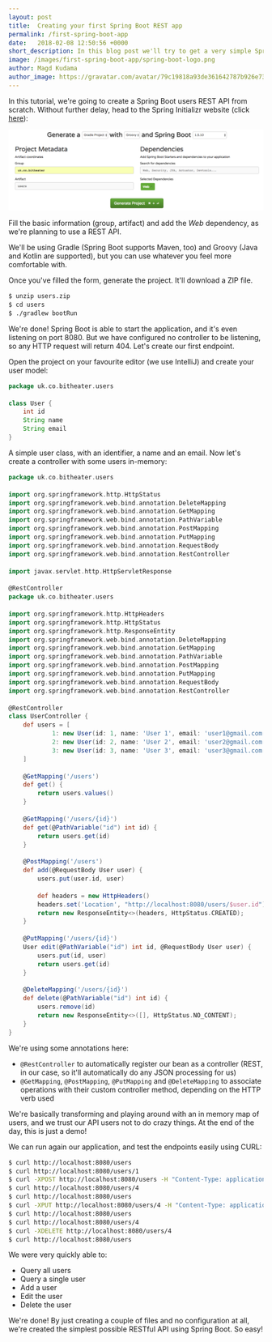 ```yaml
---
layout: post
title:  Creating your first Spring Boot REST app
permalink: /first-spring-boot-app
date:   2018-02-08 12:50:56 +0000
short_description: In this blog post we'll try to get a very simple Spring Boot application up and running, by using Spring Boot (obviously) as a REST API (a very simple users CRUD), with JPA for storing data
image: /images/first-spring-boot-app/spring-boot-logo.png
author: Magd Kudama
author_image: https://gravatar.com/avatar/79c19818a93de361642787b926e73537?s=30
---
```


In this tutorial, we're going to create a Spring Boot users REST API from scratch. Without further delay, head to the Spring Initializr website (click [here](http://start.spring.io/)):

<img src="/images/first-spring-boot-app/spring-initializr.png" alt="Spring Initializr" title="Spring Initializr" class="img-responsive">

Fill the basic information (group, artifact) and add the *Web* dependency, as we're planning to use a REST API.

We'll be using Gradle (Spring Boot supports Maven, too) and Groovy (Java and Kotlin are supported), but you can use whatever you feel more comfortable with.

Once you've filled the form, generate the project. It'll download a ZIP file.

```bash
$ unzip users.zip
$ cd users
$ ./gradlew bootRun
```

We're done! Spring Boot is able to start the application, and it's even listening on port 8080. But we have configured no controller to be listening, so any HTTP request will return 404. Let's create our first endpoint.

Open the project on your favourite editor (we use IntelliJ) and create your user model:

```groovy
package uk.co.bitheater.users

class User {
    int id
    String name
    String email
}
```

A simple user class, with an identifier, a name and an email. Now let's create a controller with some users in-memory:

```groovy
package uk.co.bitheater.users

import org.springframework.http.HttpStatus
import org.springframework.web.bind.annotation.DeleteMapping
import org.springframework.web.bind.annotation.GetMapping
import org.springframework.web.bind.annotation.PathVariable
import org.springframework.web.bind.annotation.PostMapping
import org.springframework.web.bind.annotation.PutMapping
import org.springframework.web.bind.annotation.RequestBody
import org.springframework.web.bind.annotation.RestController

import javax.servlet.http.HttpServletResponse

@RestController
package uk.co.bitheater.users

import org.springframework.http.HttpHeaders
import org.springframework.http.HttpStatus
import org.springframework.http.ResponseEntity
import org.springframework.web.bind.annotation.DeleteMapping
import org.springframework.web.bind.annotation.GetMapping
import org.springframework.web.bind.annotation.PathVariable
import org.springframework.web.bind.annotation.PostMapping
import org.springframework.web.bind.annotation.PutMapping
import org.springframework.web.bind.annotation.RequestBody
import org.springframework.web.bind.annotation.RestController

@RestController
class UserController {
    def users = [
            1: new User(id: 1, name: 'User 1', email: 'user1@gmail.com'),
            2: new User(id: 2, name: 'User 2', email: 'user2@gmail.com'),
            3: new User(id: 3, name: 'User 3', email: 'user3@gmail.com')
    ]

    @GetMapping('/users')
    def get() {
        return users.values()
    }

    @GetMapping('/users/{id}')
    def get(@PathVariable("id") int id) {
        return users.get(id)
    }

    @PostMapping('/users')
    def add(@RequestBody User user) {
        users.put(user.id, user)

        def headers = new HttpHeaders()
        headers.set('Location', "http://localhost:8080/users/$user.id")
        return new ResponseEntity<>(headers, HttpStatus.CREATED);
    }

    @PutMapping('/users/{id}')
    User edit(@PathVariable("id") int id, @RequestBody User user) {
        users.put(id, user)
        return users.get(id)
    }

    @DeleteMapping('/users/{id}')
    def delete(@PathVariable("id") int id) {
        users.remove(id)
        return new ResponseEntity<>([], HttpStatus.NO_CONTENT);
    }
}
```

We're using some annotations here:

* `@RestController` to automatically register our bean as a controller (REST, in our case, so it'll automatically do any JSON processing for us)
* `@GetMapping`, `@PostMapping`, `@PutMapping` and `@DeleteMapping` to associate operations with their custom controller method, depending on the HTTP verb used

We're basically transforming and playing around with an in memory map of users, and we trust our API users not to do crazy things. At the end of the day, this is just a demo!

We can run again our application, and test the endpoints easily using CURL:

```bash
$ curl http://localhost:8080/users
$ curl http://localhost:8080/users/1
$ curl -XPOST http://localhost:8080/users -H "Content-Type: application/json" -d '{"id": 4, "name": "Test", "email": "test@test.com"}'
$ curl http://localhost:8080/users/4
$ curl http://localhost:8080/users
$ curl -XPUT http://localhost:8080/users/4 -H "Content-Type: application/json" -d '{"id": 4, "name": "Test Edited", "email": "test@test.com"}'
$ curl http://localhost:8080/users
$ curl http://localhost:8080/users/4
$ curl -XDELETE http://localhost:8080/users/4
$ curl http://localhost:8080/users
```

We were very quickly able to:

* Query all users
* Query a single user
* Add a user
* Edit the user
* Delete the user

We're done! By just creating a couple of files and no configuration at all, we're created the simplest possible RESTful API using Spring Boot. So easy!
